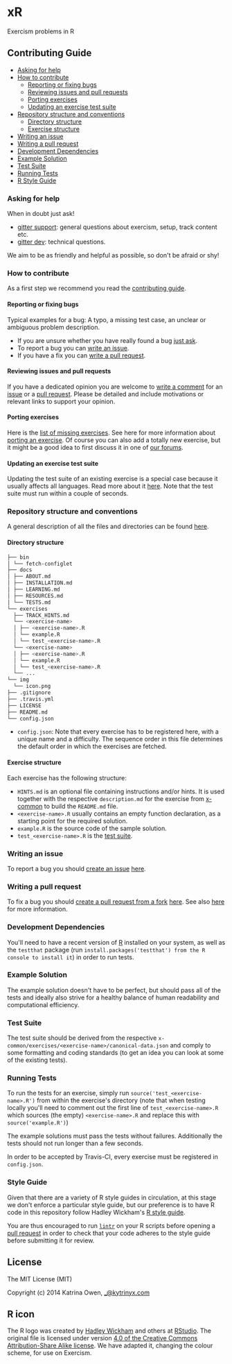 # xR

Exercism problems in R

## Contributing Guide

- [Asking for help](#asking-for-help)
- [How to contribute](#how-to-contribute)
  * [Reporting or fixing bugs](#reporting-or-fixing-bugs)
  * [Reviewing issues and pull requests](#reviewing-issues-and-pull)
  * [Porting exercises](#porting-exercises)
  * [Updating an exercise test suite](#updating-an-exercise-test-suite)
- [Repository structure and conventions](#repository-structure-and-conventions)
  * [Directory structure](#directory-structure)
  * [Exercise structure](#exercise-structure)
- [Writing an issue](#writing-an-issue)
- [Writing a pull request](#writing-a-pull-request)
- [Development Dependencies](#development-dependencies)
- [Example Solution](#example-solution)
- [Test Suite](#test-suite)
- [Running Tests](#running-tests)
- [R Style Guide](#style-guide)

### Asking for help
When in doubt just ask!
- [gitter support](https://gitter.im/exercism/support): general questions about exercism, setup, track content etc.
- [gitter dev](https://gitter.im/exercism/dev): technical questions.

We aim to be as friendly and helpful as possible, so don't be afraid or shy!

### How to contribute
As a first step we recommend you read the [contributing guide](https://github.com/exercism/x-common/blob/master/CONTRIBUTING.md).

#### Reporting or fixing bugs
Typical examples for a bug: A typo, a missing test case, an unclear or ambiguous problem description.
- If you are unsure whether you have really found a bug [just ask](#asking-for-help).
- To report a bug you can [write an issue](#writing-an-issue).
- If you have a fix you can [write a pull request](#writing-a-pull-request).

#### Reviewing issues and pull requests
If you have a dedicated opinion you are welcome to [write a comment](https://help.github.com/articles/commenting-on-a-pull-request/) for an [issue](https://github.com/exercism/xr/issues) or a [pull request](https://github.com/exercism/xr/pulls).
Please be detailed and include motivations or relevant links to support your opinion.

#### Porting exercises
Here is the [list of missing exercises](http://exercism.io/languages/r/todo). See here for more information about [porting an exercise](https://github.com/exercism/x-common/blob/master/CONTRIBUTING.md#porting-an-exercise-to-another-language-track).
Of course you can also add a totally new exercise, but it might be a good idea to first discuss it in one of [our forums](#asking-for-help).

#### Updating an exercise test suite
Updating the test suite of an existing exercise is a special case because it usually affects all languages. Read more about it [here](https://github.com/exercism/x-common/blob/master/CONTRIBUTING.md#updating-an-exercise-test-suite).
Note that the test suite must run within a couple of seconds.

### Repository structure and conventions
A general description of all the files and directories can be found [here](https://github.com/exercism/x-common/blob/master/CONTRIBUTING.md#track-anatomy).

#### Directory structure
```bash
├── bin
│ └── fetch‐configlet
├── docs
│ ├── ABOUT.md
│ ├── INSTALLATION.md
│ ├── LEARNING.md
│ ├── RESOURCES.md
│ └── TESTS.md
└── exercises
  ├── TRACK_HINTS.md
  └── <exercise-name>
  │ ├── <exercise-name>.R
  │ └── example.R
  │ └── test_<exercise-name>.R
  └── <exercise-name>
  │ ├── <exercise-name>.R
  │ └── example.R
  │ └── test_<exercise-name>.R
  └── ...
└── img
  └── icon.png
├── .gitignore
├── .travis.yml
├── LICENSE
├── README.md
└── config.json
```
- `config.json`: Note that every exercise has to be registered here, with a unique name and a difficulty. The sequence order in this file determines the default order in which the exercises are fetched.

#### Exercise structure
Each exercise has the following structure:
- `HINTS.md` is an optional file containing instructions and/or hints. It is used together with the respective `description.md` for the exercise from [x-common](https://github.com/exercism/x-common) to build the `README.md` file.
- `<exercise-name>.R` usually contains an empty function declaration, as a starting point for the required solution.
- `example.R` is the source code of the sample solution.
- `test_<exercise-name>.R` is the [test suite](#test-suite).

### Writing an issue
To report a bug you should [create an issue](https://help.github.com/articles/creating-an-issue/) [here](https://github.com/exercism/xr/issues).

### Writing a pull request
To fix a bug you should [create a pull request from a fork](https://help.github.com/articles/creating-a-pull-request-from-a-fork/) [here](https://github.com/exercism/xr/pulls). See also [here](https://github.com/exercism/x-common/blob/master/CONTRIBUTING.md#git-basics) for more information.

### Development Dependencies
You'll need to have a recent version of [R](https://cran.r-project.org/) installed on your system, as well as the `testthat` package (run `install.packages('testthat') from the R console to install it`) in order to run tests.

### Example Solution
The example solution doesn't have to be perfect, but should pass all of the tests and ideally also strive for a healthy balance of human readability and computational efficiency.

### Test Suite
The test suite should be derived from the respective `x-common/exercises/<exercise-name>/canonical-data.json` and comply to some formatting and coding standards (to get an idea you can look at some of the existing tests).

### Running Tests
To run the tests for an exercise, simply run `source('test_<exercise-name>.R')` from within the exercise's directory (note that when testing locally you'll need to comment out the first line of `test_<exercise-name>.R` which sources (the empty) `<exercise-name>.R` and replace this with `source('example.R')`)

The example solutions must pass the tests without failures. Additionally the tests should not run longer than a few seconds.

In order to be accepted by Travis-CI, every exercise must be registered in `config.json`.

### Style Guide
Given that there are a variety of R style guides in circulation, at this stage we don't enforce a particular style guide, but our preference is to have R code in this repository follow Hadley Wickham's [R style guide](http://adv-r.had.co.nz/Style.html).

You are thus encouraged to run [`lintr`](https://github.com/jimhester/lintr) on your R scripts before opening a [pull request](#writing-a-pull-request) in order to check that your code adheres to the style guide before submitting it for review.

## License

The MIT License (MIT)

Copyright (c) 2014 Katrina Owen, _@kytrinyx.com

## R icon
The R logo was created by [Hadley Wickham](https://github.com/hadley) and others at [RStudio](https://www.rstudio.com/). The original file is licensed under version [4.0 of the Creative Commons Attribution-Share Alike license](https://creativecommons.org/licenses/by-sa/4.0/). We have adapted it, changing the colour scheme, for use on Exercism.

